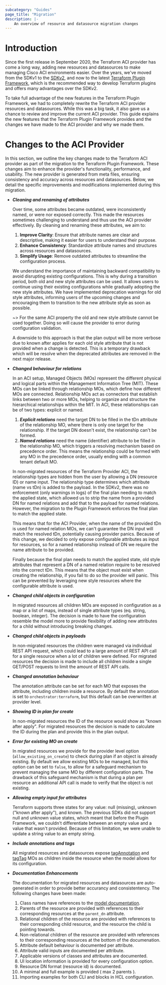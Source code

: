 ```yaml
---
subcategory: "Guides"
page_title: "Migration"
description: |-
    An overview of resource and datasource migration changes
---
```


# Introduction

Since the first release in September 2020, the Terraform ACI provider has come a long way, adding new resources and datasources to make managing Cisco ACI environments easier. Over the years, we've moved from the SDKv1 to the [SDKv2](https://developer.hashicorp.com/terraform/plugin/sdkv2), and now to the latest [Terraform Plugin Framework](https://developer.hashicorp.com/terraform/plugin/framework), which is the recommended way to develop Terraform plugins and offers many advantages over the SDKv2.

To take full advantage of the new features in the Terraform Plugin Framework, we had to completely rewrite the Terraform ACI provider resources and datasources. While this was a big task, it also gave us a chance to review and improve the current ACI provider. This guide explains the new features that the Terraform Plugin Framework provides and the changes we have made to the ACI provider and why we made them.

# Changes to the ACI Provider

In this section, we outline the key changes made to the Terraform ACI provider as part of the migration to the Terraform Plugin Framework. These changes aim to enhance the provider's functionality, performance, and usability. The new provider is generated from meta files, ensuring consistency and accuracy across resources and datasources. Below, we detail the specific improvements and modifications implemented during this migration.

* ***Cleaning and renaming of attributes***

    Over time, some attributes became outdated, were inconsistently named, or were nor exposed correctly. This made the resources sometimes challenging to understand and thus use the ACI provider effectively. By cleaning and renaming these attributes, we aim to:

    1. **Improve Clarity**: Ensure that attribute names are clear and descriptive, making it easier for users to understand their purpose.
    2. **Enhance Consistency**: Standardize attribute names and structures across resources and datasources.
    3. **Simplify Usage**: Remove outdated attributes to streamline the configuration process.

    We understand the importance of maintaining backward compatibility to avoid disrupting existing configurations. This is why during a transition period, both old and new style attributes can be used. It allows users to continue using their existing configurations while gradually adopting the new style attributes. We have implemented deprecation warnings for old style attributes, informing users of the upcoming changes and encouraging them to transition to the new attribute style as soon as possible.

    ~> For the same ACI property the old and new style attribute cannot be used together. Doing so will cause the provider to error during configuration validation.

    A downside to this approach is that the plan output will be more verbose due to known after applies for each old style attribute that is not provided when a change is detected. This is a temporary drawback which will be resolve when the deprecated attributes are removed in the next major release.

* ***Changed behaviour for relations***

    In an ACI setup, Managed Objects (MOs) represent the different physical and logical parts within the Management Information Tree (MIT). These MOs can be linked through relationship MOs, which define how different MOs are connected. Relationship MOs act as connectors that establish links between two or more MOs, helping to organize and structure the hierarchical relationships within the MIT. In ACI, these relationships can be of two types: explicit or named.

    1. ***Explicit relations*** need the target DN to be filled in the tDn attribute of the relationship MO, where there is only one target for the relationship. If the target DN doesn't exist, the relationship can't be formed.
    2. ***Named relations*** need the name (identifier) attribute to be filled in the relationship MO, which triggers a resolving mechanism based on precedence order. This means the relationship could be formed with any MO in the precedence order, usually ending with a common tenant default MO.

    In non-migrated resources of the Terraform Provider ACI, the relationship types are hidden from the user by allowing a DN (resource ID) or name input. The relationship type determines which attribute (name vs tDn) is added to the payload. In the SDKv2, there was no enforcement (only warnings in logs) of the final plan needing to match the applied state, which allowed us to strip the name from a provided DN for named relations and add that to the payload for named relations. However, the migration to the Plugin Framework enforces the final plan to match the applied state. 
    
    This means that for the ACI Provider, when the name of the provided tDn is used for named relation MOs, we can't guarantee the DN input will match the resolved tDn, potentially causing provider panics. Because of this change, we decided to only expose configurable attributes as input for resources, so for a named relationship instead of DN we require the name attribute to be provided.

    Finally because the final plan needs to match the applied state, old style attributes that represent a DN of a named relation require to be resolved into the correct tDn. This means that the object must exist when creating the relationship, if you fail to do so the provider will panic. This can be prevented by leveraging new style resources where the configurable attribute is used.

* ***Changed child objects in configuration***

    In migrated resources all children MOs are exposed in configuration as a map or a list of maps, instead of single attribute types (eq. string, boolean, integer). The decision is made to have the configuration resemble the model more to provide flexibility of adding new attributes for a child without introducing breaking changes.

* ***Changed child objects in payloads***

    In non-migrated resources the children were managed via individual REST API request, which could lead to a large amount of REST API call for a single resource when a lot of children were defined. For migrated resources the decision is made to include all children inside a single GET/POST requests to limit the amount of REST API calls.

* ***Changed annotation behaviour***

    The annotation attribute can be set for each MO that exposes the attribute, including children inside a resource. By default the annotation is set to `orchestrator:terraform`, but this default can be overwritten at provider level.

* ***Showing ID in plan for create***

    In non-migrated resources the ID of the resource would show as "known after apply". For migrated resources the decision is made to calculate the ID during the plan and provide this in the plan output.

* ***Error for existing MO on create***

    In migrated resources we provide for the provider level option (`allow_existing_on_create`) to check during plan if an object is already existing. By default we allow existing MOs to be managed, but this option can be set to `false`, to allow for a safeguard mechanism to prevent managing the same MO by different configuration parts. The drawback of this safeguard mechanism is that during a plan per resource an additional API call is made to verify that the object is not existing. 

* ***Allowing empty input for attributes***
    
    Terraform supports three states for any value: null (missing), unknown ("known after apply"), and known. The previous SDKs did not support null and unknown value states, which meant that before the Plugin Framework, we couldn't differentiate between an empty value and a value that wasn't provided. Because of this limitation, we were unable to update a string value to an empty string. 

* ***Include annotations and tags***

    All migrated resources and datasources expose [tagAnnotation](https://pubhub.devnetcloud.com/media/model-doc-latest/docs/app/index.html#/objects/tagAnnotation/overview) and [tagTag](https://pubhub.devnetcloud.com/media/model-doc-latest/docs/app/index.html#/objects/tagTag/overview) MOs as children inside the resource when the model allows for its configuration.

* ***Documentation Enhancements***

    The documentation for migrated resources and datasources are auto-generated in order to provide better accurancy and consistentency. The following changes have been made:

    1. Class names have references to the [model documentation](https://developer.cisco.com/site/apic-mim-ref-api/?version=latest).
    2. Parents of the resource are provided with references to their corresponding resources at the `parent_dn` attribute.
    3. Relational children of the resource are provided with references to their corresponding child resource, and the resource the child is pointing towards.
    4. Non-relational children of the resource are provided with references to their corresponding resources at the bottom of the documenation.
    5. Attribute default behaviour is documented per attribute.
    6. Attribute valid inputs are documented per attribute.
    7. Applicable versions of classes and attributes are documented.
    8. UI location information is provided for every configuration option.
    9. Resource DN format (resource id) is documented.
    10. A minimal and full example is provided ( max 2 parents ).
    11. Importing examples for both CLI and blocks in HCL configuration.
